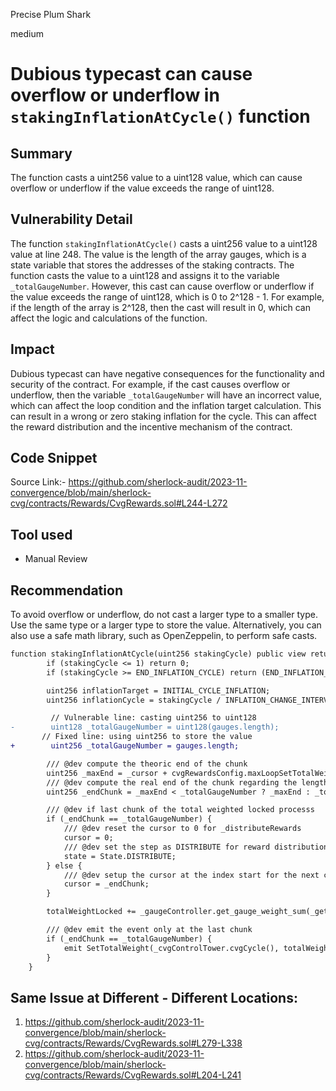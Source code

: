 Precise Plum Shark

medium

# Dubious typecast can cause overflow or underflow in `stakingInflationAtCycle()` function

## Summary
The function casts a uint256 value to a uint128 value, which can cause overflow or underflow if the value exceeds the range of uint128.

## Vulnerability Detail
The function `stakingInflationAtCycle()` casts a uint256 value to a uint128 value at line 248. The value is the length of the array gauges, which is a state variable that stores the addresses of the staking contracts. The function casts the value to a uint128 and assigns it to the variable `_totalGaugeNumber`. However, this cast can cause overflow or underflow if the value exceeds the range of uint128, which is 0 to 2^128 - 1. For example, if the length of the array is 2^128, then the cast will result in 0, which can affect the logic and calculations of the function.

## Impact
Dubious typecast can have negative consequences for the functionality and security of the contract. For example, if the cast causes overflow or underflow, then the variable `_totalGaugeNumber` will have an incorrect value, which can affect the loop condition and the inflation target calculation. This can result in a wrong or zero staking inflation for the cycle. This can affect the reward distribution and the incentive mechanism of the contract.

## Code Snippet
Source Link:- https://github.com/sherlock-audit/2023-11-convergence/blob/main/sherlock-cvg/contracts/Rewards/CvgRewards.sol#L244-L272

## Tool used
- Manual Review

## Recommendation
To avoid overflow or underflow, do not cast a larger type to a smaller type. Use the same type or a larger type to store the value. Alternatively, you can also use a safe math library, such as OpenZeppelin, to perform safe casts.
```diff
function stakingInflationAtCycle(uint256 stakingCycle) public view returns (uint256) {
        if (stakingCycle <= 1) return 0;
        if (stakingCycle >= END_INFLATION_CYCLE) return (END_INFLATION_AMOUNT * inflationRatio) / 10_000;

        uint256 inflationTarget = INITIAL_CYCLE_INFLATION;
        uint256 inflationCycle = stakingCycle / INFLATION_CHANGE_INTERVAL_CYCLE;

         // Vulnerable line: casting uint256 to uint128
-        uint128 _totalGaugeNumber = uint128(gauges.length);
       // Fixed line: using uint256 to store the value
+        uint256 _totalGaugeNumber = gauges.length;

        /// @dev compute the theoric end of the chunk
        uint256 _maxEnd = _cursor + cvgRewardsConfig.maxLoopSetTotalWeight;
        /// @dev compute the real end of the chunk regarding the length of staking contracts
        uint256 _endChunk = _maxEnd < _totalGaugeNumber ? _maxEnd : _totalGaugeNumber;

        /// @dev if last chunk of the total weighted locked processs
        if (_endChunk == _totalGaugeNumber) {
            /// @dev reset the cursor to 0 for _distributeRewards
            cursor = 0;
            /// @dev set the step as DISTRIBUTE for reward distribution
            state = State.DISTRIBUTE;
        } else {
            /// @dev setup the cursor at the index start for the next chunk
            cursor = _endChunk;
        }

        totalWeightLocked += _gaugeController.get_gauge_weight_sum(_getGaugeChunk(_cursor, _endChunk));

        /// @dev emit the event only at the last chunk
        if (_endChunk == _totalGaugeNumber) {
            emit SetTotalWeight(_cvgControlTower.cvgCycle(), totalWeightLocked);
        }
    }

```
## Same Issue at Different - Different Locations:
1. https://github.com/sherlock-audit/2023-11-convergence/blob/main/sherlock-cvg/contracts/Rewards/CvgRewards.sol#L279-L338
2. https://github.com/sherlock-audit/2023-11-convergence/blob/main/sherlock-cvg/contracts/Rewards/CvgRewards.sol#L204-L241